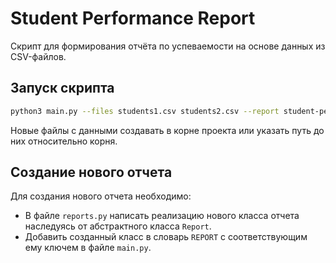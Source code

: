 # Student Performance Report

Cкрипт для формирования отчёта по успеваемости на основе данных из CSV-файлов.



## Запуск скрипта

```bash
python3 main.py --files students1.csv students2.csv --report student-performance
```
Новые файлы с данными создавать в корне проекта или указать путь до них относительно корня.


## Создание нового отчета

Для создания нового отчета необходимо:
- В файле ``reports.py`` написать реализацию нового класса отчета наследуясь от абстрактного класса ``Report``.
- Добавить созданный класс в словарь ``REPORT`` с соответствующим ему ключем в файле ``main.py``.